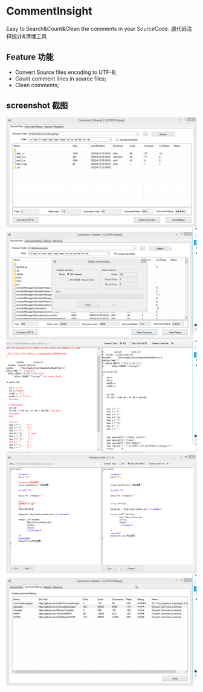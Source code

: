 # CommentInsight
Easy to Search&amp;Count&amp;Clean the comments in your SourceCode.  源代码注释统计&amp;清理工具

## Feature 功能
- Convert Source files encoding to UTF-8;
- Count comment lines in source files;
- Clean comments;

## screenshot 截图

![image](pic/01.main.png)	
![image](pic/02.clean.png)	
![image](pic/03.test1.png)	
![image](pic/04.test22.png)	
![image](pic/05.rating.png)	

